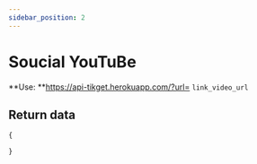 ```yaml
---
sidebar_position: 2
---
```


# Soucial YouTuBe

**Use: **https://api-tikget.herokuapp.com/?url= `link_video_url`

## Return data

```jsx title="#"
{

}
```